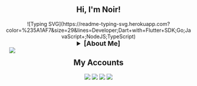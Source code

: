 <div align="center">

## Hi, I'm Noir! 
 <div align="center">
 ![Typing SVG](https://readme-typing-svg.herokuapp.com?color=%235A1AF7&size=29&lines=Developer;Dart+with+Flutter+SDK;Go;JavaScript+;NodeJS;TypeScript) 

<details>
  <summary style="font-weight: bold; font-size: 18px">[About Me]</summary>
   
   ## Frameworks & Languages ##
<p align="center">
  <a href="https://flutter.dev/" target="_blank"> <img src="https://cdn.worldvectorlogo.com/logos/flutter.svg" alt="flutter" width="40" height="40" /> </a>
  <a href="https://dart.dev/" target="_blank"> <img src="https://cdn.worldvectorlogo.com/logos/dart.svg" alt="dart" width="40" height="40" /> </a>
    <a href="https://golang.org" target="_blank"> <img src="https://raw.githubusercontent.com/devicons/devicon/master/icons/go/go-original.svg" alt="go" width="40" height="40" /> </a>
    <a href="https://developer.mozilla.org/en-US/docs/Web/JavaScript" target="_blank"> <img src="https://raw.githubusercontent.com/devicons/devicon/master/icons/javascript/javascript-original.svg" alt="javascript" width="40" height="40" /> </a>
     <a href="https://nodejs.org" target="_blank"> <img src="https://raw.githubusercontent.com/devicons/devicon/master/icons/nodejs/nodejs-original-wordmark.svg" alt="nodejs" width="40" height="40" /> </a><a href="https://www.typescriptlang.org/" target="_blank"> <img src="https://raw.githubusercontent.com/github/explore/80688e429a7d4ef2fca1e82350fe8e3517d3494d/topics/typescript/typescript.png" alt="typescript" width="40" heigth="40" /> </a><a href="https://www.mongodb.com/" target="_blank"> <img src="https://raw.githubusercontent.com/devicons/devicon/master/icons/mongodb/mongodb-original-wordmark.svg" alt="mongodb" width="40" height="40" /></a>
  <a href="https://firebase.google.com/" target="_blank"> <img src="https://raw.githubusercontent.com/github/explore/80688e429a7d4ef2fca1e82350fe8e3517d3494d/topics/firebase/firebase.png" alt="firebase" width="40" height="40" />
       <a href="https://heroku.com" target="_blank"> <img src="https://www.vectorlogo.zone/logos/heroku/heroku-icon.svg" alt="heroku" width="40" height="40" /> </a>
</p>
</details>


<img width="50%" height="1px" align="right" src="https://i.imgur.com/DkKayja.png">
<img width="48%" align="right" src="https://github-readme-stats.vercel.app/api/top-langs/?username=Noirscode&layout=compact&theme=dracula">


## My Accounts
<a href="https://github.com/noirscode" target="_blank"><img src="https://img.shields.io/badge/Noirscode%20-191717.svg?&style=for-the-badge&logo=github&logoColor=white"></a>
<a href="https://discord.com/users/580977876011188244" target="_blank"><img src="https://shields.io/badge/Noir-111111.svg?&style=for-the-badge&logo=discord"></a>
<a href="https://www.npmjs.com/~noirscode" target="_blank"><img src="https://shields.io/badge/Noirscode-111111.svg?&style=for-the-badge&logo=npm"></a>
<a href="https://open.spotify.com/user/oitziwwbyioezmtmfndiu3qqw" target= "_blank"><img src="https://img.shields.io/badge/Spotify%20-1ed760.svg?&style=for-the-badge&logo=spotify&logoColor=black"></a>
